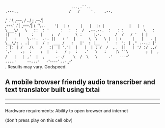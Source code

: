                                                          
                                  .--,-``-.              
    ,---,.                       /   /     '.    ,--,    
  ,'  .'  \             ,---,   / ../        ; ,--.'|    
,---.' .' |           ,---.'|   \ ``\  .`-    '|  | :    
|   |  |: |           |   | :    \___\/   \   ::  : '    
:   :  :  /  ,--.--.  :   : :         \   :   ||  ' |    
:   |    ;  /       \ :     |,-.      /  /   / '  | |    
|   :     \.--.  .-. ||   : '  |      \  \   \ |  | :    
|   |   . | \__\/: . .|   |  / :  ___ /   :   |'  : |__  
'   :  '; | ," .--.; |'   : |: | /   /\   /   :|  | '.'| 
|   |  | ; /  /  ,.  ||   | '/ :/ ,,/  ',-    .;  :    ; 
|   :   / ;  :   .'   \   :    |\ ''\        ; |  ,   /  
|   | ,'  |  ,     .-./    \  /  \   \     .'   ---`-'   
`----'     `--`---'   `-'----'    `--`-,,-'              
.
Results may vary. Godspeed.




A mobile browser friendly audio transcriber and text translator built using txtai
---
---
---
Hardware requirements: Ability to open browser and internet
  

(don't press play on this cell obv)
